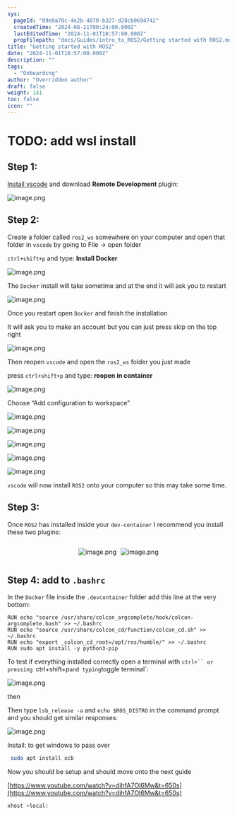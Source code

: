 ```yaml
---
sys:
  pageId: "89e0a78c-4e2b-4070-b327-d28cb0694742"
  createdTime: "2024-08-21T00:24:00.000Z"
  lastEditedTime: "2024-11-01T18:57:00.000Z"
  propFilepath: "docs/Guides/intro_to_ROS2/Getting started with ROS2.md"
title: "Getting started with ROS2"
date: "2024-11-01T18:57:00.000Z"
description: ""
tags:
  - "Onboarding"
author: "Overridden author"
draft: false
weight: 141
toc: false
icon: ""
---
```


# TODO: add wsl install

## Step 1:

[Install vscode](https://code.visualstudio.com/download) and download **Remote Development** plugin:

![image.png](https://prod-files-secure.s3.us-west-2.amazonaws.com/d518164a-d88e-44d1-a4ee-3adb3bd8bce0/efb52993-1881-4a40-b95e-6f020334f022/image.png?X-Amz-Algorithm=AWS4-HMAC-SHA256&X-Amz-Content-Sha256=UNSIGNED-PAYLOAD&X-Amz-Credential=ASIAZI2LB466WF3WDIY4%2F20250413%2Fus-west-2%2Fs3%2Faws4_request&X-Amz-Date=20250413T131657Z&X-Amz-Expires=3600&X-Amz-Security-Token=IQoJb3JpZ2luX2VjEHQaCXVzLXdlc3QtMiJHMEUCIQDgZVEjtOGiyIlfaP9%2BfDlysTb6%2B67CA8GjrSVGutPyWgIgdxA59UGt0eq5uiJYGS7iziyPCGLGTBaFu9IKKMgWleYqiAQI7P%2F%2F%2F%2F%2F%2F%2F%2F%2F%2FARAAGgw2Mzc0MjMxODM4MDUiDMW3kHlsZHT%2B%2BBbInircA4D1XllipF9JwJ27zIxDp%2F7mxPGSNxNqJSqGRqyuminLBAT7mVMIEjRtJlXT9%2BMotwXyiwv76t3PsEpVGJtoEpDsQ6z8ExJVeHshtLAWnR8NWdsb17Pda3nPONPL8UGiFy2mKGW7hKup%2FbcW1lzmEDejWCmc3EJP9tXuxm7j2ND75%2FGk2TMxzy%2F6eu7NYR3iVi0I3pDxkLogFenyvcpXJr3o9%2BXrZLnPojPR2kFyI76qjLC7m9ZVzBdLo1mfIbtSjx9FY3E%2Bog8nRoyiqOloLAA1xmFCl1AV%2Bp%2BnwUl2rtcofak8FeHrtTAh6aXSZzgqdtn5oyXJoofJN7B3kH7l%2BhKPZ6mkNJY99%2FMatkc3Coaos0cSDtf4ezf6FJHrVNLSqFnjCagDIGGZGl8eEm6uADr3AfrXVx0JdIeq8k9ZnWn%2Fc72SOPst6HjGdwMXzE%2FM%2BIRqpVqHskzgbx61F9HpO45DnlT8rsXMtRqsTF%2BwHR7wd%2BxSUuZiOyX2IXpS8FYl1eto8oPstsn5QKb95DlCTHZBR2K8jHyfqbPTCaMmbvOwJDJtNTOZ%2BdRDkxYvJnXBKEB4ZWXhviWKBXLDZUr3Tx0ewK7bxeknETWYxFtfAI%2F8hLxBj67EXv6ovGKAMK297r8GOqUBV2NZJxg4RHobkRHtvDAXst%2BgUXum1bi9JGoIas42rXXzbakmw4U50dz4J9uUvnSUTbOeHKlwnjgdFpmN%2BduP8g7zdCvUk%2FNztYYsj3Ao4CFQQEdkBQBCsUJjtld7zCjm017fvHEwxXecIWKwqX4KM0plEWZ0IdSHpKMsI9yt7sqtny49%2Feh%2Bd4Jr5BAqhqPyoQ65OGdPtJic8eURiloepOo7QW3k&X-Amz-Signature=fc1684749fc507d3b45245cdd2f35aa85c43f8f4bb2186d414a6c8dcdddd0985&X-Amz-SignedHeaders=host&x-id=GetObject)

## Step 2:

Create a folder called `ros2_ws` somewhere on your computer and open that folder in `vscode` by going to File → open folder 

`ctrl+shift+p` and type: **Install Docker**

![image.png](https://prod-files-secure.s3.us-west-2.amazonaws.com/d518164a-d88e-44d1-a4ee-3adb3bd8bce0/2269dc0e-1cd5-47ff-bceb-c04ad9b2eab0/image.png?X-Amz-Algorithm=AWS4-HMAC-SHA256&X-Amz-Content-Sha256=UNSIGNED-PAYLOAD&X-Amz-Credential=ASIAZI2LB466WF3WDIY4%2F20250413%2Fus-west-2%2Fs3%2Faws4_request&X-Amz-Date=20250413T131657Z&X-Amz-Expires=3600&X-Amz-Security-Token=IQoJb3JpZ2luX2VjEHQaCXVzLXdlc3QtMiJHMEUCIQDgZVEjtOGiyIlfaP9%2BfDlysTb6%2B67CA8GjrSVGutPyWgIgdxA59UGt0eq5uiJYGS7iziyPCGLGTBaFu9IKKMgWleYqiAQI7P%2F%2F%2F%2F%2F%2F%2F%2F%2F%2FARAAGgw2Mzc0MjMxODM4MDUiDMW3kHlsZHT%2B%2BBbInircA4D1XllipF9JwJ27zIxDp%2F7mxPGSNxNqJSqGRqyuminLBAT7mVMIEjRtJlXT9%2BMotwXyiwv76t3PsEpVGJtoEpDsQ6z8ExJVeHshtLAWnR8NWdsb17Pda3nPONPL8UGiFy2mKGW7hKup%2FbcW1lzmEDejWCmc3EJP9tXuxm7j2ND75%2FGk2TMxzy%2F6eu7NYR3iVi0I3pDxkLogFenyvcpXJr3o9%2BXrZLnPojPR2kFyI76qjLC7m9ZVzBdLo1mfIbtSjx9FY3E%2Bog8nRoyiqOloLAA1xmFCl1AV%2Bp%2BnwUl2rtcofak8FeHrtTAh6aXSZzgqdtn5oyXJoofJN7B3kH7l%2BhKPZ6mkNJY99%2FMatkc3Coaos0cSDtf4ezf6FJHrVNLSqFnjCagDIGGZGl8eEm6uADr3AfrXVx0JdIeq8k9ZnWn%2Fc72SOPst6HjGdwMXzE%2FM%2BIRqpVqHskzgbx61F9HpO45DnlT8rsXMtRqsTF%2BwHR7wd%2BxSUuZiOyX2IXpS8FYl1eto8oPstsn5QKb95DlCTHZBR2K8jHyfqbPTCaMmbvOwJDJtNTOZ%2BdRDkxYvJnXBKEB4ZWXhviWKBXLDZUr3Tx0ewK7bxeknETWYxFtfAI%2F8hLxBj67EXv6ovGKAMK297r8GOqUBV2NZJxg4RHobkRHtvDAXst%2BgUXum1bi9JGoIas42rXXzbakmw4U50dz4J9uUvnSUTbOeHKlwnjgdFpmN%2BduP8g7zdCvUk%2FNztYYsj3Ao4CFQQEdkBQBCsUJjtld7zCjm017fvHEwxXecIWKwqX4KM0plEWZ0IdSHpKMsI9yt7sqtny49%2Feh%2Bd4Jr5BAqhqPyoQ65OGdPtJic8eURiloepOo7QW3k&X-Amz-Signature=79197a2fa52d2702377eeebe909aba044fd6259a46e52c58c5e8d51469eefed0&X-Amz-SignedHeaders=host&x-id=GetObject)

The `Docker` install will take sometime and at the end it will ask you to restart

![image.png](https://prod-files-secure.s3.us-west-2.amazonaws.com/d518164a-d88e-44d1-a4ee-3adb3bd8bce0/ed233f78-be33-4b1f-b89c-9c346c0e961e/image.png?X-Amz-Algorithm=AWS4-HMAC-SHA256&X-Amz-Content-Sha256=UNSIGNED-PAYLOAD&X-Amz-Credential=ASIAZI2LB466WF3WDIY4%2F20250413%2Fus-west-2%2Fs3%2Faws4_request&X-Amz-Date=20250413T131657Z&X-Amz-Expires=3600&X-Amz-Security-Token=IQoJb3JpZ2luX2VjEHQaCXVzLXdlc3QtMiJHMEUCIQDgZVEjtOGiyIlfaP9%2BfDlysTb6%2B67CA8GjrSVGutPyWgIgdxA59UGt0eq5uiJYGS7iziyPCGLGTBaFu9IKKMgWleYqiAQI7P%2F%2F%2F%2F%2F%2F%2F%2F%2F%2FARAAGgw2Mzc0MjMxODM4MDUiDMW3kHlsZHT%2B%2BBbInircA4D1XllipF9JwJ27zIxDp%2F7mxPGSNxNqJSqGRqyuminLBAT7mVMIEjRtJlXT9%2BMotwXyiwv76t3PsEpVGJtoEpDsQ6z8ExJVeHshtLAWnR8NWdsb17Pda3nPONPL8UGiFy2mKGW7hKup%2FbcW1lzmEDejWCmc3EJP9tXuxm7j2ND75%2FGk2TMxzy%2F6eu7NYR3iVi0I3pDxkLogFenyvcpXJr3o9%2BXrZLnPojPR2kFyI76qjLC7m9ZVzBdLo1mfIbtSjx9FY3E%2Bog8nRoyiqOloLAA1xmFCl1AV%2Bp%2BnwUl2rtcofak8FeHrtTAh6aXSZzgqdtn5oyXJoofJN7B3kH7l%2BhKPZ6mkNJY99%2FMatkc3Coaos0cSDtf4ezf6FJHrVNLSqFnjCagDIGGZGl8eEm6uADr3AfrXVx0JdIeq8k9ZnWn%2Fc72SOPst6HjGdwMXzE%2FM%2BIRqpVqHskzgbx61F9HpO45DnlT8rsXMtRqsTF%2BwHR7wd%2BxSUuZiOyX2IXpS8FYl1eto8oPstsn5QKb95DlCTHZBR2K8jHyfqbPTCaMmbvOwJDJtNTOZ%2BdRDkxYvJnXBKEB4ZWXhviWKBXLDZUr3Tx0ewK7bxeknETWYxFtfAI%2F8hLxBj67EXv6ovGKAMK297r8GOqUBV2NZJxg4RHobkRHtvDAXst%2BgUXum1bi9JGoIas42rXXzbakmw4U50dz4J9uUvnSUTbOeHKlwnjgdFpmN%2BduP8g7zdCvUk%2FNztYYsj3Ao4CFQQEdkBQBCsUJjtld7zCjm017fvHEwxXecIWKwqX4KM0plEWZ0IdSHpKMsI9yt7sqtny49%2Feh%2Bd4Jr5BAqhqPyoQ65OGdPtJic8eURiloepOo7QW3k&X-Amz-Signature=44f4b4a90c074724289d86e81a6bfd480c1ba879cbdc5f3989ad471ca2737882&X-Amz-SignedHeaders=host&x-id=GetObject)

Once you restart open `Docker` and finish the installation

It will ask you to make an account but you can just press skip on the top right

![image.png](https://prod-files-secure.s3.us-west-2.amazonaws.com/d518164a-d88e-44d1-a4ee-3adb3bd8bce0/21010ad9-1659-4fd9-9f59-9932a09b2a3d/image.png?X-Amz-Algorithm=AWS4-HMAC-SHA256&X-Amz-Content-Sha256=UNSIGNED-PAYLOAD&X-Amz-Credential=ASIAZI2LB466WF3WDIY4%2F20250413%2Fus-west-2%2Fs3%2Faws4_request&X-Amz-Date=20250413T131657Z&X-Amz-Expires=3600&X-Amz-Security-Token=IQoJb3JpZ2luX2VjEHQaCXVzLXdlc3QtMiJHMEUCIQDgZVEjtOGiyIlfaP9%2BfDlysTb6%2B67CA8GjrSVGutPyWgIgdxA59UGt0eq5uiJYGS7iziyPCGLGTBaFu9IKKMgWleYqiAQI7P%2F%2F%2F%2F%2F%2F%2F%2F%2F%2FARAAGgw2Mzc0MjMxODM4MDUiDMW3kHlsZHT%2B%2BBbInircA4D1XllipF9JwJ27zIxDp%2F7mxPGSNxNqJSqGRqyuminLBAT7mVMIEjRtJlXT9%2BMotwXyiwv76t3PsEpVGJtoEpDsQ6z8ExJVeHshtLAWnR8NWdsb17Pda3nPONPL8UGiFy2mKGW7hKup%2FbcW1lzmEDejWCmc3EJP9tXuxm7j2ND75%2FGk2TMxzy%2F6eu7NYR3iVi0I3pDxkLogFenyvcpXJr3o9%2BXrZLnPojPR2kFyI76qjLC7m9ZVzBdLo1mfIbtSjx9FY3E%2Bog8nRoyiqOloLAA1xmFCl1AV%2Bp%2BnwUl2rtcofak8FeHrtTAh6aXSZzgqdtn5oyXJoofJN7B3kH7l%2BhKPZ6mkNJY99%2FMatkc3Coaos0cSDtf4ezf6FJHrVNLSqFnjCagDIGGZGl8eEm6uADr3AfrXVx0JdIeq8k9ZnWn%2Fc72SOPst6HjGdwMXzE%2FM%2BIRqpVqHskzgbx61F9HpO45DnlT8rsXMtRqsTF%2BwHR7wd%2BxSUuZiOyX2IXpS8FYl1eto8oPstsn5QKb95DlCTHZBR2K8jHyfqbPTCaMmbvOwJDJtNTOZ%2BdRDkxYvJnXBKEB4ZWXhviWKBXLDZUr3Tx0ewK7bxeknETWYxFtfAI%2F8hLxBj67EXv6ovGKAMK297r8GOqUBV2NZJxg4RHobkRHtvDAXst%2BgUXum1bi9JGoIas42rXXzbakmw4U50dz4J9uUvnSUTbOeHKlwnjgdFpmN%2BduP8g7zdCvUk%2FNztYYsj3Ao4CFQQEdkBQBCsUJjtld7zCjm017fvHEwxXecIWKwqX4KM0plEWZ0IdSHpKMsI9yt7sqtny49%2Feh%2Bd4Jr5BAqhqPyoQ65OGdPtJic8eURiloepOo7QW3k&X-Amz-Signature=ae4a285ad2b61897eb6286092530fe295f979e8c2c9677cf07f01301ff28b32c&X-Amz-SignedHeaders=host&x-id=GetObject)

Then reopen `vscode` and open the `ros2_ws` folder you just made

press `ctrl+shift+p` and type: **reopen in container**

![image.png](https://prod-files-secure.s3.us-west-2.amazonaws.com/d518164a-d88e-44d1-a4ee-3adb3bd8bce0/4e93b8c2-41ad-488c-8095-c74205196118/image.png?X-Amz-Algorithm=AWS4-HMAC-SHA256&X-Amz-Content-Sha256=UNSIGNED-PAYLOAD&X-Amz-Credential=ASIAZI2LB466WF3WDIY4%2F20250413%2Fus-west-2%2Fs3%2Faws4_request&X-Amz-Date=20250413T131657Z&X-Amz-Expires=3600&X-Amz-Security-Token=IQoJb3JpZ2luX2VjEHQaCXVzLXdlc3QtMiJHMEUCIQDgZVEjtOGiyIlfaP9%2BfDlysTb6%2B67CA8GjrSVGutPyWgIgdxA59UGt0eq5uiJYGS7iziyPCGLGTBaFu9IKKMgWleYqiAQI7P%2F%2F%2F%2F%2F%2F%2F%2F%2F%2FARAAGgw2Mzc0MjMxODM4MDUiDMW3kHlsZHT%2B%2BBbInircA4D1XllipF9JwJ27zIxDp%2F7mxPGSNxNqJSqGRqyuminLBAT7mVMIEjRtJlXT9%2BMotwXyiwv76t3PsEpVGJtoEpDsQ6z8ExJVeHshtLAWnR8NWdsb17Pda3nPONPL8UGiFy2mKGW7hKup%2FbcW1lzmEDejWCmc3EJP9tXuxm7j2ND75%2FGk2TMxzy%2F6eu7NYR3iVi0I3pDxkLogFenyvcpXJr3o9%2BXrZLnPojPR2kFyI76qjLC7m9ZVzBdLo1mfIbtSjx9FY3E%2Bog8nRoyiqOloLAA1xmFCl1AV%2Bp%2BnwUl2rtcofak8FeHrtTAh6aXSZzgqdtn5oyXJoofJN7B3kH7l%2BhKPZ6mkNJY99%2FMatkc3Coaos0cSDtf4ezf6FJHrVNLSqFnjCagDIGGZGl8eEm6uADr3AfrXVx0JdIeq8k9ZnWn%2Fc72SOPst6HjGdwMXzE%2FM%2BIRqpVqHskzgbx61F9HpO45DnlT8rsXMtRqsTF%2BwHR7wd%2BxSUuZiOyX2IXpS8FYl1eto8oPstsn5QKb95DlCTHZBR2K8jHyfqbPTCaMmbvOwJDJtNTOZ%2BdRDkxYvJnXBKEB4ZWXhviWKBXLDZUr3Tx0ewK7bxeknETWYxFtfAI%2F8hLxBj67EXv6ovGKAMK297r8GOqUBV2NZJxg4RHobkRHtvDAXst%2BgUXum1bi9JGoIas42rXXzbakmw4U50dz4J9uUvnSUTbOeHKlwnjgdFpmN%2BduP8g7zdCvUk%2FNztYYsj3Ao4CFQQEdkBQBCsUJjtld7zCjm017fvHEwxXecIWKwqX4KM0plEWZ0IdSHpKMsI9yt7sqtny49%2Feh%2Bd4Jr5BAqhqPyoQ65OGdPtJic8eURiloepOo7QW3k&X-Amz-Signature=6553cdc12636e00f56e9cef2a989e91a19f1594b79e6c4fa60a4521f4d6ffd90&X-Amz-SignedHeaders=host&x-id=GetObject)

Choose “Add configuration to workspace”

![image.png](https://prod-files-secure.s3.us-west-2.amazonaws.com/d518164a-d88e-44d1-a4ee-3adb3bd8bce0/9560b282-5060-4989-ba37-97e7b2c22476/image.png?X-Amz-Algorithm=AWS4-HMAC-SHA256&X-Amz-Content-Sha256=UNSIGNED-PAYLOAD&X-Amz-Credential=ASIAZI2LB466WF3WDIY4%2F20250413%2Fus-west-2%2Fs3%2Faws4_request&X-Amz-Date=20250413T131657Z&X-Amz-Expires=3600&X-Amz-Security-Token=IQoJb3JpZ2luX2VjEHQaCXVzLXdlc3QtMiJHMEUCIQDgZVEjtOGiyIlfaP9%2BfDlysTb6%2B67CA8GjrSVGutPyWgIgdxA59UGt0eq5uiJYGS7iziyPCGLGTBaFu9IKKMgWleYqiAQI7P%2F%2F%2F%2F%2F%2F%2F%2F%2F%2FARAAGgw2Mzc0MjMxODM4MDUiDMW3kHlsZHT%2B%2BBbInircA4D1XllipF9JwJ27zIxDp%2F7mxPGSNxNqJSqGRqyuminLBAT7mVMIEjRtJlXT9%2BMotwXyiwv76t3PsEpVGJtoEpDsQ6z8ExJVeHshtLAWnR8NWdsb17Pda3nPONPL8UGiFy2mKGW7hKup%2FbcW1lzmEDejWCmc3EJP9tXuxm7j2ND75%2FGk2TMxzy%2F6eu7NYR3iVi0I3pDxkLogFenyvcpXJr3o9%2BXrZLnPojPR2kFyI76qjLC7m9ZVzBdLo1mfIbtSjx9FY3E%2Bog8nRoyiqOloLAA1xmFCl1AV%2Bp%2BnwUl2rtcofak8FeHrtTAh6aXSZzgqdtn5oyXJoofJN7B3kH7l%2BhKPZ6mkNJY99%2FMatkc3Coaos0cSDtf4ezf6FJHrVNLSqFnjCagDIGGZGl8eEm6uADr3AfrXVx0JdIeq8k9ZnWn%2Fc72SOPst6HjGdwMXzE%2FM%2BIRqpVqHskzgbx61F9HpO45DnlT8rsXMtRqsTF%2BwHR7wd%2BxSUuZiOyX2IXpS8FYl1eto8oPstsn5QKb95DlCTHZBR2K8jHyfqbPTCaMmbvOwJDJtNTOZ%2BdRDkxYvJnXBKEB4ZWXhviWKBXLDZUr3Tx0ewK7bxeknETWYxFtfAI%2F8hLxBj67EXv6ovGKAMK297r8GOqUBV2NZJxg4RHobkRHtvDAXst%2BgUXum1bi9JGoIas42rXXzbakmw4U50dz4J9uUvnSUTbOeHKlwnjgdFpmN%2BduP8g7zdCvUk%2FNztYYsj3Ao4CFQQEdkBQBCsUJjtld7zCjm017fvHEwxXecIWKwqX4KM0plEWZ0IdSHpKMsI9yt7sqtny49%2Feh%2Bd4Jr5BAqhqPyoQ65OGdPtJic8eURiloepOo7QW3k&X-Amz-Signature=e399569b692d41be817dfc7eb010b3ef46acf0ab5e94849d2650a7b144ff4898&X-Amz-SignedHeaders=host&x-id=GetObject)

![image.png](https://prod-files-secure.s3.us-west-2.amazonaws.com/d518164a-d88e-44d1-a4ee-3adb3bd8bce0/2ee63f81-886b-48e8-a553-dc6e5eac99e4/image.png?X-Amz-Algorithm=AWS4-HMAC-SHA256&X-Amz-Content-Sha256=UNSIGNED-PAYLOAD&X-Amz-Credential=ASIAZI2LB466WF3WDIY4%2F20250413%2Fus-west-2%2Fs3%2Faws4_request&X-Amz-Date=20250413T131657Z&X-Amz-Expires=3600&X-Amz-Security-Token=IQoJb3JpZ2luX2VjEHQaCXVzLXdlc3QtMiJHMEUCIQDgZVEjtOGiyIlfaP9%2BfDlysTb6%2B67CA8GjrSVGutPyWgIgdxA59UGt0eq5uiJYGS7iziyPCGLGTBaFu9IKKMgWleYqiAQI7P%2F%2F%2F%2F%2F%2F%2F%2F%2F%2FARAAGgw2Mzc0MjMxODM4MDUiDMW3kHlsZHT%2B%2BBbInircA4D1XllipF9JwJ27zIxDp%2F7mxPGSNxNqJSqGRqyuminLBAT7mVMIEjRtJlXT9%2BMotwXyiwv76t3PsEpVGJtoEpDsQ6z8ExJVeHshtLAWnR8NWdsb17Pda3nPONPL8UGiFy2mKGW7hKup%2FbcW1lzmEDejWCmc3EJP9tXuxm7j2ND75%2FGk2TMxzy%2F6eu7NYR3iVi0I3pDxkLogFenyvcpXJr3o9%2BXrZLnPojPR2kFyI76qjLC7m9ZVzBdLo1mfIbtSjx9FY3E%2Bog8nRoyiqOloLAA1xmFCl1AV%2Bp%2BnwUl2rtcofak8FeHrtTAh6aXSZzgqdtn5oyXJoofJN7B3kH7l%2BhKPZ6mkNJY99%2FMatkc3Coaos0cSDtf4ezf6FJHrVNLSqFnjCagDIGGZGl8eEm6uADr3AfrXVx0JdIeq8k9ZnWn%2Fc72SOPst6HjGdwMXzE%2FM%2BIRqpVqHskzgbx61F9HpO45DnlT8rsXMtRqsTF%2BwHR7wd%2BxSUuZiOyX2IXpS8FYl1eto8oPstsn5QKb95DlCTHZBR2K8jHyfqbPTCaMmbvOwJDJtNTOZ%2BdRDkxYvJnXBKEB4ZWXhviWKBXLDZUr3Tx0ewK7bxeknETWYxFtfAI%2F8hLxBj67EXv6ovGKAMK297r8GOqUBV2NZJxg4RHobkRHtvDAXst%2BgUXum1bi9JGoIas42rXXzbakmw4U50dz4J9uUvnSUTbOeHKlwnjgdFpmN%2BduP8g7zdCvUk%2FNztYYsj3Ao4CFQQEdkBQBCsUJjtld7zCjm017fvHEwxXecIWKwqX4KM0plEWZ0IdSHpKMsI9yt7sqtny49%2Feh%2Bd4Jr5BAqhqPyoQ65OGdPtJic8eURiloepOo7QW3k&X-Amz-Signature=8ec2f37b54592fedb7782904f19a64dcfd56721ebeb9bb5f3ccd0e5a6f57869e&X-Amz-SignedHeaders=host&x-id=GetObject)

![image.png](https://prod-files-secure.s3.us-west-2.amazonaws.com/d518164a-d88e-44d1-a4ee-3adb3bd8bce0/ae1580b2-b048-407e-aed9-b584224a7a04/image.png?X-Amz-Algorithm=AWS4-HMAC-SHA256&X-Amz-Content-Sha256=UNSIGNED-PAYLOAD&X-Amz-Credential=ASIAZI2LB466WF3WDIY4%2F20250413%2Fus-west-2%2Fs3%2Faws4_request&X-Amz-Date=20250413T131657Z&X-Amz-Expires=3600&X-Amz-Security-Token=IQoJb3JpZ2luX2VjEHQaCXVzLXdlc3QtMiJHMEUCIQDgZVEjtOGiyIlfaP9%2BfDlysTb6%2B67CA8GjrSVGutPyWgIgdxA59UGt0eq5uiJYGS7iziyPCGLGTBaFu9IKKMgWleYqiAQI7P%2F%2F%2F%2F%2F%2F%2F%2F%2F%2FARAAGgw2Mzc0MjMxODM4MDUiDMW3kHlsZHT%2B%2BBbInircA4D1XllipF9JwJ27zIxDp%2F7mxPGSNxNqJSqGRqyuminLBAT7mVMIEjRtJlXT9%2BMotwXyiwv76t3PsEpVGJtoEpDsQ6z8ExJVeHshtLAWnR8NWdsb17Pda3nPONPL8UGiFy2mKGW7hKup%2FbcW1lzmEDejWCmc3EJP9tXuxm7j2ND75%2FGk2TMxzy%2F6eu7NYR3iVi0I3pDxkLogFenyvcpXJr3o9%2BXrZLnPojPR2kFyI76qjLC7m9ZVzBdLo1mfIbtSjx9FY3E%2Bog8nRoyiqOloLAA1xmFCl1AV%2Bp%2BnwUl2rtcofak8FeHrtTAh6aXSZzgqdtn5oyXJoofJN7B3kH7l%2BhKPZ6mkNJY99%2FMatkc3Coaos0cSDtf4ezf6FJHrVNLSqFnjCagDIGGZGl8eEm6uADr3AfrXVx0JdIeq8k9ZnWn%2Fc72SOPst6HjGdwMXzE%2FM%2BIRqpVqHskzgbx61F9HpO45DnlT8rsXMtRqsTF%2BwHR7wd%2BxSUuZiOyX2IXpS8FYl1eto8oPstsn5QKb95DlCTHZBR2K8jHyfqbPTCaMmbvOwJDJtNTOZ%2BdRDkxYvJnXBKEB4ZWXhviWKBXLDZUr3Tx0ewK7bxeknETWYxFtfAI%2F8hLxBj67EXv6ovGKAMK297r8GOqUBV2NZJxg4RHobkRHtvDAXst%2BgUXum1bi9JGoIas42rXXzbakmw4U50dz4J9uUvnSUTbOeHKlwnjgdFpmN%2BduP8g7zdCvUk%2FNztYYsj3Ao4CFQQEdkBQBCsUJjtld7zCjm017fvHEwxXecIWKwqX4KM0plEWZ0IdSHpKMsI9yt7sqtny49%2Feh%2Bd4Jr5BAqhqPyoQ65OGdPtJic8eURiloepOo7QW3k&X-Amz-Signature=0eb49dde4d78da96268441576f632d3d61947b4bc3e7691e304ceb358c31b146&X-Amz-SignedHeaders=host&x-id=GetObject)

![image.png](https://prod-files-secure.s3.us-west-2.amazonaws.com/d518164a-d88e-44d1-a4ee-3adb3bd8bce0/53255b28-f75e-430f-b9e3-c0ac8577e42b/image.png?X-Amz-Algorithm=AWS4-HMAC-SHA256&X-Amz-Content-Sha256=UNSIGNED-PAYLOAD&X-Amz-Credential=ASIAZI2LB466WF3WDIY4%2F20250413%2Fus-west-2%2Fs3%2Faws4_request&X-Amz-Date=20250413T131657Z&X-Amz-Expires=3600&X-Amz-Security-Token=IQoJb3JpZ2luX2VjEHQaCXVzLXdlc3QtMiJHMEUCIQDgZVEjtOGiyIlfaP9%2BfDlysTb6%2B67CA8GjrSVGutPyWgIgdxA59UGt0eq5uiJYGS7iziyPCGLGTBaFu9IKKMgWleYqiAQI7P%2F%2F%2F%2F%2F%2F%2F%2F%2F%2FARAAGgw2Mzc0MjMxODM4MDUiDMW3kHlsZHT%2B%2BBbInircA4D1XllipF9JwJ27zIxDp%2F7mxPGSNxNqJSqGRqyuminLBAT7mVMIEjRtJlXT9%2BMotwXyiwv76t3PsEpVGJtoEpDsQ6z8ExJVeHshtLAWnR8NWdsb17Pda3nPONPL8UGiFy2mKGW7hKup%2FbcW1lzmEDejWCmc3EJP9tXuxm7j2ND75%2FGk2TMxzy%2F6eu7NYR3iVi0I3pDxkLogFenyvcpXJr3o9%2BXrZLnPojPR2kFyI76qjLC7m9ZVzBdLo1mfIbtSjx9FY3E%2Bog8nRoyiqOloLAA1xmFCl1AV%2Bp%2BnwUl2rtcofak8FeHrtTAh6aXSZzgqdtn5oyXJoofJN7B3kH7l%2BhKPZ6mkNJY99%2FMatkc3Coaos0cSDtf4ezf6FJHrVNLSqFnjCagDIGGZGl8eEm6uADr3AfrXVx0JdIeq8k9ZnWn%2Fc72SOPst6HjGdwMXzE%2FM%2BIRqpVqHskzgbx61F9HpO45DnlT8rsXMtRqsTF%2BwHR7wd%2BxSUuZiOyX2IXpS8FYl1eto8oPstsn5QKb95DlCTHZBR2K8jHyfqbPTCaMmbvOwJDJtNTOZ%2BdRDkxYvJnXBKEB4ZWXhviWKBXLDZUr3Tx0ewK7bxeknETWYxFtfAI%2F8hLxBj67EXv6ovGKAMK297r8GOqUBV2NZJxg4RHobkRHtvDAXst%2BgUXum1bi9JGoIas42rXXzbakmw4U50dz4J9uUvnSUTbOeHKlwnjgdFpmN%2BduP8g7zdCvUk%2FNztYYsj3Ao4CFQQEdkBQBCsUJjtld7zCjm017fvHEwxXecIWKwqX4KM0plEWZ0IdSHpKMsI9yt7sqtny49%2Feh%2Bd4Jr5BAqhqPyoQ65OGdPtJic8eURiloepOo7QW3k&X-Amz-Signature=548a1b9cfd018bbb11e59896ad6e7cfddb05d41ae0fa4da09c51a1f81ef66da2&X-Amz-SignedHeaders=host&x-id=GetObject)

![image.png](https://prod-files-secure.s3.us-west-2.amazonaws.com/d518164a-d88e-44d1-a4ee-3adb3bd8bce0/7c562767-5af9-4ffb-97d1-327bcdf4ee00/image.png?X-Amz-Algorithm=AWS4-HMAC-SHA256&X-Amz-Content-Sha256=UNSIGNED-PAYLOAD&X-Amz-Credential=ASIAZI2LB466WF3WDIY4%2F20250413%2Fus-west-2%2Fs3%2Faws4_request&X-Amz-Date=20250413T131657Z&X-Amz-Expires=3600&X-Amz-Security-Token=IQoJb3JpZ2luX2VjEHQaCXVzLXdlc3QtMiJHMEUCIQDgZVEjtOGiyIlfaP9%2BfDlysTb6%2B67CA8GjrSVGutPyWgIgdxA59UGt0eq5uiJYGS7iziyPCGLGTBaFu9IKKMgWleYqiAQI7P%2F%2F%2F%2F%2F%2F%2F%2F%2F%2FARAAGgw2Mzc0MjMxODM4MDUiDMW3kHlsZHT%2B%2BBbInircA4D1XllipF9JwJ27zIxDp%2F7mxPGSNxNqJSqGRqyuminLBAT7mVMIEjRtJlXT9%2BMotwXyiwv76t3PsEpVGJtoEpDsQ6z8ExJVeHshtLAWnR8NWdsb17Pda3nPONPL8UGiFy2mKGW7hKup%2FbcW1lzmEDejWCmc3EJP9tXuxm7j2ND75%2FGk2TMxzy%2F6eu7NYR3iVi0I3pDxkLogFenyvcpXJr3o9%2BXrZLnPojPR2kFyI76qjLC7m9ZVzBdLo1mfIbtSjx9FY3E%2Bog8nRoyiqOloLAA1xmFCl1AV%2Bp%2BnwUl2rtcofak8FeHrtTAh6aXSZzgqdtn5oyXJoofJN7B3kH7l%2BhKPZ6mkNJY99%2FMatkc3Coaos0cSDtf4ezf6FJHrVNLSqFnjCagDIGGZGl8eEm6uADr3AfrXVx0JdIeq8k9ZnWn%2Fc72SOPst6HjGdwMXzE%2FM%2BIRqpVqHskzgbx61F9HpO45DnlT8rsXMtRqsTF%2BwHR7wd%2BxSUuZiOyX2IXpS8FYl1eto8oPstsn5QKb95DlCTHZBR2K8jHyfqbPTCaMmbvOwJDJtNTOZ%2BdRDkxYvJnXBKEB4ZWXhviWKBXLDZUr3Tx0ewK7bxeknETWYxFtfAI%2F8hLxBj67EXv6ovGKAMK297r8GOqUBV2NZJxg4RHobkRHtvDAXst%2BgUXum1bi9JGoIas42rXXzbakmw4U50dz4J9uUvnSUTbOeHKlwnjgdFpmN%2BduP8g7zdCvUk%2FNztYYsj3Ao4CFQQEdkBQBCsUJjtld7zCjm017fvHEwxXecIWKwqX4KM0plEWZ0IdSHpKMsI9yt7sqtny49%2Feh%2Bd4Jr5BAqhqPyoQ65OGdPtJic8eURiloepOo7QW3k&X-Amz-Signature=44ddbadaa2325643b2163f0ee4ba2f6bfae6116ddefe49ec54e71cf82414058d&X-Amz-SignedHeaders=host&x-id=GetObject)

`vscode` will now install `ROS2` onto your computer so this may take some time.

## Step 3:

Once `ROS2` has installed inside your `dev-container` I recommend you install these two plugins:

<div style="display: flex;flex-direction: row; column-gap:10px; max-width: 630px;justify-content: center;">
<div>

![image.png](https://prod-files-secure.s3.us-west-2.amazonaws.com/d518164a-d88e-44d1-a4ee-3adb3bd8bce0/3fc3d550-5a54-4ba1-ba6b-faa01cdb7369/image.png?X-Amz-Algorithm=AWS4-HMAC-SHA256&X-Amz-Content-Sha256=UNSIGNED-PAYLOAD&X-Amz-Credential=ASIAZI2LB466RECDPR23%2F20250413%2Fus-west-2%2Fs3%2Faws4_request&X-Amz-Date=20250413T131703Z&X-Amz-Expires=3600&X-Amz-Security-Token=IQoJb3JpZ2luX2VjEHQaCXVzLXdlc3QtMiJGMEQCIA7rEcSOZpRT0Qqq4WlyDbYZ76R7hAB%2BHsns07TkKUhkAiA3yp%2B1d1ASVZXJiTgnoPuPpVFx6QNs%2F6gC%2BfRA194BFCqIBAjt%2F%2F%2F%2F%2F%2F%2F%2F%2F%2F8BEAAaDDYzNzQyMzE4MzgwNSIMkzX46EBDoo8R2J3tKtwDWDqHlFcAOPP%2FMSfQPrmbNO9whwvk0Wm4x0O4NLrEsLc3OD%2FAjiRsg9RzfM%2FBC2fShgzni3yfPKyPNmSOJzKmh9SK%2BQXhdT3%2FjaaQusuOC280%2FHN9ekv9lCy1Drah%2Ff4rV%2ByNB2uklLKrBnE1%2Bwk7TklUbgAGkz2xnIdLyd3j4cBwleUMoFFENeWwg989I8%2FV%2F3iIpq1iq7ZG7DzahpttBErRaHWGeA%2BQIEHJgIAEJ%2BiqBYU1RF3KBwWNC5dCdIHKae4ATns46taxH7RMh1%2BnKvnBIviakgVgvepIZ39iR8Er3lFqfKC%2FzWMfFH5Y2rFGga01Pa7qvfdnKO7PlDLGHuD2CwcVO6C%2Bzf0ZWP9UJFFg%2FRypgzh9%2BitWrRSQwDzuW7YtNWN7uEEOaP8GaFWEQtc60hu9fQvKuBUnqWTzxyOXSgtvAx5Xxmbkvi3x7hGXX64dhPJ7ShHCiBaUzqavy3Dv0q0I%2B23NLLFgQm2WLS3U6FuP7EJzzOa2b%2BwmUDbebYdgjZa0YNIgta2ziFG9Jk61iroAIs1M9m8hQTtJydLXqTXF5k6OiQJCQy3pBQ2XtLODxpC75iA0Bor1BpSYzWV7kQCfxF%2BvFr5lM0TJFmgtEiTNTCmfIQpI%2B1swyr3uvwY6pgEygvQYu3Hjwvv69SloCZVXhX8alyiD99USJe8e3BH4qM61dyZtVZz9gTb7pZLwkDYvxf%2BPjsn8i9vH0ieipFF0EkktiL2WCRRGJ3VqTZ29d5i0KEJKamkl71nPWhfa1bWnrb%2FxvrsnQJ1VygliD%2BebABzAg5L73acfBiQc0vWtUxLhmI4dSyBiW5OZIILJZoQ%2FVZ5wXUKCZORqK0grGtCh%2FC8NTvkX&X-Amz-Signature=7bce57dc58d6293cdda0201c713430fe3e6705728ba9ed178d81bdfb1abc167e&X-Amz-SignedHeaders=host&x-id=GetObject)

</div>
<div>

![image.png](https://prod-files-secure.s3.us-west-2.amazonaws.com/d518164a-d88e-44d1-a4ee-3adb3bd8bce0/d994cc66-13c2-4093-a5a3-f84cf4601a82/image.png?X-Amz-Algorithm=AWS4-HMAC-SHA256&X-Amz-Content-Sha256=UNSIGNED-PAYLOAD&X-Amz-Credential=ASIAZI2LB466YQGBBHAV%2F20250413%2Fus-west-2%2Fs3%2Faws4_request&X-Amz-Date=20250413T131704Z&X-Amz-Expires=3600&X-Amz-Security-Token=IQoJb3JpZ2luX2VjEHQaCXVzLXdlc3QtMiJHMEUCIC9heWwUuHqBR4uSe%2BnRHttli%2BVu1TTCdTRdLxfrRXOJAiEAmLlNyRWmpzL8Kasnytn8A8pUuknKYHTUx81gv44gFgkqiAQI7P%2F%2F%2F%2F%2F%2F%2F%2F%2F%2FARAAGgw2Mzc0MjMxODM4MDUiDDWqpXcAR1CUwmzb3ircA56WMFqMgcCCJ1h8QlPZu6190vudb95LKcx44AldMhyA%2FgVzGyHdGCE%2BnV3oi2FvYXlRGON9o4JxLaDM6lustLCLB7%2FkOdlDI%2BYjHuLGlm%2FmQMldMC7lykWGfCeRJXsAoRxdm6NQsPaTFAkNN%2Btsovaph%2Fmrpk%2BWqQ4ZLpTvO7n%2B0%2BMSxUR7XJio8bii0wC1jDdBAtr7qs7mnUaYddx9%2BcMuTQ7V3Rb5DQBQThytIpZ%2BQNHRlTVbJrIaYdBRJWqRJzOLSmQ7z2IcDNPtTYKIXImzEjY4CMllhE%2Fw83of7Z2KaOxX1sRsjbTqQ7Z83NvdUTcDiGjr8UmA0EpO3Jexkjsipt1l1XubyrA18unGEPVvzg3S7Bhc44J4XKYnzu8YyM%2F7NP8f8JsSy0vY%2BDbR5lo0528YMz2UTueEDoJA1mXRtVKkcUKGgdZJuEpCVJGXo2LoLKmAwan9bcpK60Dn%2B5ddZwSkZ5F9LsmCqPEc9iPlO1JAt7JsMToBOle%2BdhicggaGAW%2BaP8VUmpPkFNsSxjvYr3z5y9QGf%2Fa%2BLVlqVjbBzfqkFlEpXydwn1ZMsAxncwenhWZ0x2ZVfWczTp1lFt2I3Ii9BEGmRwSB0QA%2BuH5UM%2FHh4I7sR4oNBIGdMJG%2B7r8GOqUBquIWzuWua6ESiV8xh4YhTTf5oLvVx7NUyT8yy0LDaxaL3w%2B3ro9AmQliabu%2BIUYH0ZpjdyPriToqi7qadNc9D1J33eK2M3DTDrZdDsphZHmaDtJVNMbWg1H1CTIN2T%2FOc%2FG29t4acgah4%2BiPE%2BQzhgBQGbx6chf%2FvGqZb0R1g1xG5Lic5mgwzmOwk5MpVSqIP%2Bgjl5Xe05z5nJcOpLqC8tGA8p%2Fd&X-Amz-Signature=2176d56d2ea187931e9531175762f6bdcfb5bcde797bfe6f69155008305caba5&X-Amz-SignedHeaders=host&x-id=GetObject)

</div>
</div>

## Step 4: add to `.bashrc`

In the `Docker` file inside the `.devcontainer` folder add this line at the very bottom: 

```docker
RUN echo "source /usr/share/colcon_argcomplete/hook/colcon-argcomplete.bash" >> ~/.bashrc
RUN echo "source /usr/share/colcon_cd/function/colcon_cd.sh" >> ~/.bashrc
RUN echo "export _colcon_cd_root=/opt/ros/humble/" >> ~/.bashrc
RUN sudo apt install -y python3-pip 
```

To test if everything installed correctly open a terminal with `ctrl+`` or pressing `ctrl+shift+p` and typing `toggle terminal`:

![image.png](https://prod-files-secure.s3.us-west-2.amazonaws.com/d518164a-d88e-44d1-a4ee-3adb3bd8bce0/6a4943d8-b04e-4c02-9a58-775f3384d1a5/image.png?X-Amz-Algorithm=AWS4-HMAC-SHA256&X-Amz-Content-Sha256=UNSIGNED-PAYLOAD&X-Amz-Credential=ASIAZI2LB466WF3WDIY4%2F20250413%2Fus-west-2%2Fs3%2Faws4_request&X-Amz-Date=20250413T131657Z&X-Amz-Expires=3600&X-Amz-Security-Token=IQoJb3JpZ2luX2VjEHQaCXVzLXdlc3QtMiJHMEUCIQDgZVEjtOGiyIlfaP9%2BfDlysTb6%2B67CA8GjrSVGutPyWgIgdxA59UGt0eq5uiJYGS7iziyPCGLGTBaFu9IKKMgWleYqiAQI7P%2F%2F%2F%2F%2F%2F%2F%2F%2F%2FARAAGgw2Mzc0MjMxODM4MDUiDMW3kHlsZHT%2B%2BBbInircA4D1XllipF9JwJ27zIxDp%2F7mxPGSNxNqJSqGRqyuminLBAT7mVMIEjRtJlXT9%2BMotwXyiwv76t3PsEpVGJtoEpDsQ6z8ExJVeHshtLAWnR8NWdsb17Pda3nPONPL8UGiFy2mKGW7hKup%2FbcW1lzmEDejWCmc3EJP9tXuxm7j2ND75%2FGk2TMxzy%2F6eu7NYR3iVi0I3pDxkLogFenyvcpXJr3o9%2BXrZLnPojPR2kFyI76qjLC7m9ZVzBdLo1mfIbtSjx9FY3E%2Bog8nRoyiqOloLAA1xmFCl1AV%2Bp%2BnwUl2rtcofak8FeHrtTAh6aXSZzgqdtn5oyXJoofJN7B3kH7l%2BhKPZ6mkNJY99%2FMatkc3Coaos0cSDtf4ezf6FJHrVNLSqFnjCagDIGGZGl8eEm6uADr3AfrXVx0JdIeq8k9ZnWn%2Fc72SOPst6HjGdwMXzE%2FM%2BIRqpVqHskzgbx61F9HpO45DnlT8rsXMtRqsTF%2BwHR7wd%2BxSUuZiOyX2IXpS8FYl1eto8oPstsn5QKb95DlCTHZBR2K8jHyfqbPTCaMmbvOwJDJtNTOZ%2BdRDkxYvJnXBKEB4ZWXhviWKBXLDZUr3Tx0ewK7bxeknETWYxFtfAI%2F8hLxBj67EXv6ovGKAMK297r8GOqUBV2NZJxg4RHobkRHtvDAXst%2BgUXum1bi9JGoIas42rXXzbakmw4U50dz4J9uUvnSUTbOeHKlwnjgdFpmN%2BduP8g7zdCvUk%2FNztYYsj3Ao4CFQQEdkBQBCsUJjtld7zCjm017fvHEwxXecIWKwqX4KM0plEWZ0IdSHpKMsI9yt7sqtny49%2Feh%2Bd4Jr5BAqhqPyoQ65OGdPtJic8eURiloepOo7QW3k&X-Amz-Signature=6b85d2bcfaab6525d8e1897625a45b6c142d6130163ceb870dd31e943422436d&X-Amz-SignedHeaders=host&x-id=GetObject)

then 

Then type `lsb_release -a` and `echo $ROS_DISTRO` in the command prompt and you should get similar responses:

![image.png](https://prod-files-secure.s3.us-west-2.amazonaws.com/d518164a-d88e-44d1-a4ee-3adb3bd8bce0/3e635dec-a805-4e85-8b9e-d000e5b71a4e/image.png?X-Amz-Algorithm=AWS4-HMAC-SHA256&X-Amz-Content-Sha256=UNSIGNED-PAYLOAD&X-Amz-Credential=ASIAZI2LB466WF3WDIY4%2F20250413%2Fus-west-2%2Fs3%2Faws4_request&X-Amz-Date=20250413T131657Z&X-Amz-Expires=3600&X-Amz-Security-Token=IQoJb3JpZ2luX2VjEHQaCXVzLXdlc3QtMiJHMEUCIQDgZVEjtOGiyIlfaP9%2BfDlysTb6%2B67CA8GjrSVGutPyWgIgdxA59UGt0eq5uiJYGS7iziyPCGLGTBaFu9IKKMgWleYqiAQI7P%2F%2F%2F%2F%2F%2F%2F%2F%2F%2FARAAGgw2Mzc0MjMxODM4MDUiDMW3kHlsZHT%2B%2BBbInircA4D1XllipF9JwJ27zIxDp%2F7mxPGSNxNqJSqGRqyuminLBAT7mVMIEjRtJlXT9%2BMotwXyiwv76t3PsEpVGJtoEpDsQ6z8ExJVeHshtLAWnR8NWdsb17Pda3nPONPL8UGiFy2mKGW7hKup%2FbcW1lzmEDejWCmc3EJP9tXuxm7j2ND75%2FGk2TMxzy%2F6eu7NYR3iVi0I3pDxkLogFenyvcpXJr3o9%2BXrZLnPojPR2kFyI76qjLC7m9ZVzBdLo1mfIbtSjx9FY3E%2Bog8nRoyiqOloLAA1xmFCl1AV%2Bp%2BnwUl2rtcofak8FeHrtTAh6aXSZzgqdtn5oyXJoofJN7B3kH7l%2BhKPZ6mkNJY99%2FMatkc3Coaos0cSDtf4ezf6FJHrVNLSqFnjCagDIGGZGl8eEm6uADr3AfrXVx0JdIeq8k9ZnWn%2Fc72SOPst6HjGdwMXzE%2FM%2BIRqpVqHskzgbx61F9HpO45DnlT8rsXMtRqsTF%2BwHR7wd%2BxSUuZiOyX2IXpS8FYl1eto8oPstsn5QKb95DlCTHZBR2K8jHyfqbPTCaMmbvOwJDJtNTOZ%2BdRDkxYvJnXBKEB4ZWXhviWKBXLDZUr3Tx0ewK7bxeknETWYxFtfAI%2F8hLxBj67EXv6ovGKAMK297r8GOqUBV2NZJxg4RHobkRHtvDAXst%2BgUXum1bi9JGoIas42rXXzbakmw4U50dz4J9uUvnSUTbOeHKlwnjgdFpmN%2BduP8g7zdCvUk%2FNztYYsj3Ao4CFQQEdkBQBCsUJjtld7zCjm017fvHEwxXecIWKwqX4KM0plEWZ0IdSHpKMsI9yt7sqtny49%2Feh%2Bd4Jr5BAqhqPyoQ65OGdPtJic8eURiloepOo7QW3k&X-Amz-Signature=88c2073f6a09fc908962cb86bd8291d5a2a17876a7d8133751ce7182c8c8b076&X-Amz-SignedHeaders=host&x-id=GetObject)

Install:  to get windows to pass over

```bash
 sudo apt install xcb
```

Now you should be setup and should move onto the next guide 

[https://www.youtube.com/watch?v=dihfA7Ol6Mw&t=650s](https://www.youtube.com/watch?v=dihfA7Ol6Mw&t=650s)

```python
xhost +local:
```
